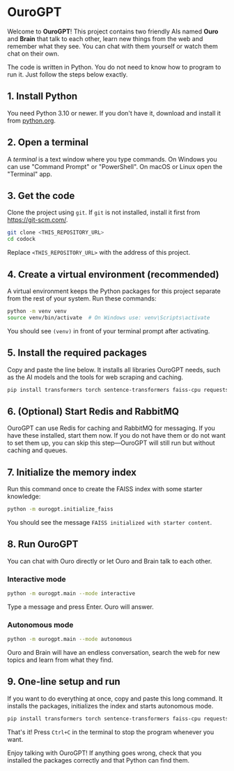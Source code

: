 # OuroGPT

Welcome to **OuroGPT**! This project contains two friendly AIs named **Ouro** and **Brain** that talk to each other, learn new things from the web and remember what they see. You can chat with them yourself or watch them chat on their own.

The code is written in Python. You do not need to know how to program to run it. Just follow the steps below exactly.

## 1. Install Python

You need Python 3.10 or newer. If you don't have it, download and install it from [python.org](https://www.python.org/downloads/).

## 2. Open a terminal

A *terminal* is a text window where you type commands. On Windows you can use "Command Prompt" or "PowerShell". On macOS or Linux open the "Terminal" app.

## 3. Get the code

Clone the project using `git`. If `git` is not installed, install it first from <https://git-scm.com/>.

```bash
git clone <THIS_REPOSITORY_URL>
cd codock
```

Replace `<THIS_REPOSITORY_URL>` with the address of this project.

## 4. Create a virtual environment (recommended)

A virtual environment keeps the Python packages for this project separate from the rest of your system. Run these commands:

```bash
python -m venv venv
source venv/bin/activate  # On Windows use: venv\Scripts\activate
```

You should see `(venv)` in front of your terminal prompt after activating.

## 5. Install the required packages

Copy and paste the line below. It installs all libraries OuroGPT needs, such as the AI models and the tools for web scraping and caching.

```bash
pip install transformers torch sentence-transformers faiss-cpu requests beautifulsoup4 pika redis
```

## 6. (Optional) Start Redis and RabbitMQ

OuroGPT can use Redis for caching and RabbitMQ for messaging. If you have these installed, start them now. If you do not have them or do not want to set them up, you can skip this step—OuroGPT will still run but without caching and queues.

## 7. Initialize the memory index

Run this command once to create the FAISS index with some starter knowledge:

```bash
python -m ourogpt.initialize_faiss
```

You should see the message `FAISS initialized with starter content`.

## 8. Run OuroGPT

You can chat with Ouro directly or let Ouro and Brain talk to each other.

### Interactive mode

```bash
python -m ourogpt.main --mode interactive
```

Type a message and press Enter. Ouro will answer.

### Autonomous mode

```bash
python -m ourogpt.main --mode autonomous
```

Ouro and Brain will have an endless conversation, search the web for new topics and learn from what they find.

## 9. One-line setup and run

If you want to do everything at once, copy and paste this long command. It installs the packages, initializes the index and starts autonomous mode.

```bash
pip install transformers torch sentence-transformers faiss-cpu requests beautifulsoup4 pika redis && python -m ourogpt.initialize_faiss && python -m ourogpt.main --mode autonomous
```

That's it! Press `Ctrl+C` in the terminal to stop the program whenever you want.

Enjoy talking with OuroGPT! If anything goes wrong, check that you installed the packages correctly and that Python can find them.
